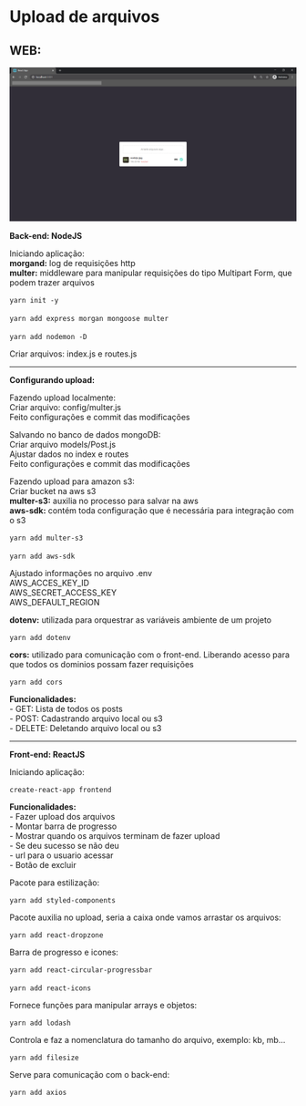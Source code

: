# **Upload de arquivos**

## WEB:
![1-web](https://github.com/leonardojcmay/upload-files/blob/master/imagens/2%20-%20Layout%20Web.png?raw=true "1-web")

**Back-end: NodeJS**

Iniciando aplicação:
<br>**morgand:** log de requisições http
<br>**multer:** middleware para manipular requisições do tipo Multipart Form, que podem trazer arquivos
```
yarn init -y

yarn add express morgan mongoose multer

yarn add nodemon -D
```

Criar arquivos: index.js e routes.js

---

**Configurando upload:**

Fazendo upload localmente:
<br>Criar arquivo: config/multer.js
<br>Feito configurações e commit das modificações

Salvando no banco de dados mongoDB:
<br>Criar arquivo models/Post.js
<br>Ajustar dados no index e routes
<br>Feito configurações e commit das modificações

Fazendo upload para amazon s3:
<br>Criar bucket na aws s3
<br>**multer-s3:** auxilia no processo para salvar na aws
<br>**aws-sdk:** contém toda configuração que é necessária para integração com o s3
```
yarn add multer-s3

yarn add aws-sdk
```

Ajustado informações no arquivo .env
<br>AWS_ACCES_KEY_ID
<br>AWS_SECRET_ACCESS_KEY
<br>AWS_DEFAULT_REGION

**dotenv:** utilizada para orquestrar as variáveis ambiente de um projeto
```
yarn add dotenv
```

**cors:** utilizado para comunicação com o front-end. Liberando acesso para que todos os dominios possam fazer requisições
```
yarn add cors
```

**Funcionalidades:**
<br>- GET: Lista de todos os posts
<br>- POST: Cadastrando arquivo local ou s3
<br>- DELETE: Deletando arquivo local ou s3

---

**Front-end: ReactJS**

Iniciando aplicação:
```
create-react-app frontend
```

**Funcionalidades:**
<br>- Fazer upload dos arquivos
<br>- Montar barra de progresso
<br>- Mostrar quando os arquivos terminam de fazer upload
<br>- Se deu sucesso se não deu
<br>- url para o usuario acessar
<br>- Botão de excluir

Pacote para estilização:
```
yarn add styled-components
```

Pacote auxilia no upload, seria a caixa onde vamos arrastar os arquivos:
```
yarn add react-dropzone
```

Barra de progresso e icones:
```
yarn add react-circular-progressbar

yarn add react-icons
```

Fornece funções para manipular arrays e objetos:
```
yarn add lodash
```

Controla e faz a nomenclatura do tamanho do arquivo, exemplo: kb, mb...
```
yarn add filesize
```

Serve para comunicação com o back-end:
```
yarn add axios
```